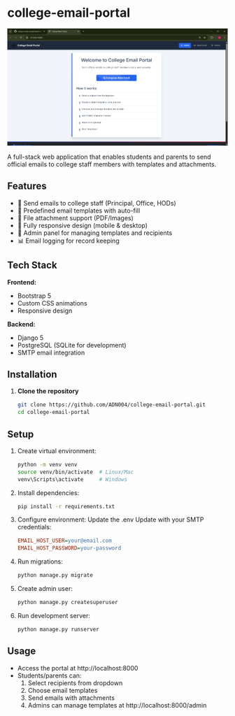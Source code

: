 # college-email-portal

![Project Screenshot](static/images/screenshot.png) <!-- Add a screenshot later -->

A full-stack web application that enables students and parents to send official emails to college staff members with templates and attachments.

## Features

- 📧 Send emails to college staff (Principal, Office, HODs)
- 📝 Predefined email templates with auto-fill
- 📎 File attachment support (PDF/Images)
- 📱 Fully responsive design (mobile & desktop)
- 🔐 Admin panel for managing templates and recipients
- 📊 Email logging for record keeping

## Tech Stack

**Frontend:**  
- Bootstrap 5
- Custom CSS animations
- Responsive design

**Backend:**  
- Django 5
- PostgreSQL (SQLite for development)
- SMTP email integration

## Installation

1. **Clone the repository**
   ```bash
   git clone https://github.com/ADN004/college-email-portal.git
   cd college-email-portal

## Setup
1. Create virtual environment:
   ```bash
   python -m venv venv
   source venv/bin/activate  # Linux/Mac
   venv\Scripts\activate     # Windows

2. Install dependencies:
   ```bash
   pip install -r requirements.txt

3. Configure environment:
   Update the .env
   Update with your SMTP credentials:
   ```ini
   EMAIL_HOST_USER=your@email.com
   EMAIL_HOST_PASSWORD=your-password

5. Run migrations:
   ```bash
   python manage.py migrate

6. Create admin user:
    ```bash
    python manage.py createsuperuser

7. Run development server:
    ```bash
    python manage.py runserver

## Usage
- Access the portal at http://localhost:8000
- Students/parents can:
   1. Select recipients from dropdown
   2. Choose email templates
   3. Send emails with attachments
   4. Admins can manage templates at http://localhost:8000/admin
